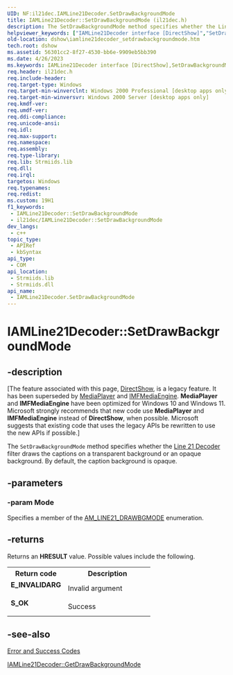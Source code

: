```yaml
---
UID: NF:il21dec.IAMLine21Decoder.SetDrawBackgroundMode
title: IAMLine21Decoder::SetDrawBackgroundMode (il21dec.h)
description: The SetDrawBackgroundMode method specifies whether the Line 21 Decoder filter draws the captions on a transparent background or an opaque background. By default, the caption background is opaque.
helpviewer_keywords: ["IAMLine21Decoder interface [DirectShow]","SetDrawBackgroundMode method","IAMLine21Decoder.SetDrawBackgroundMode","IAMLine21Decoder::SetDrawBackgroundMode","IAMLine21DecoderSetDrawBackgroundMode","SetDrawBackgroundMode","SetDrawBackgroundMode method [DirectShow]","SetDrawBackgroundMode method [DirectShow]","IAMLine21Decoder interface","dshow.iamline21decoder_setdrawbackgroundmode","il21dec/IAMLine21Decoder::SetDrawBackgroundMode"]
old-location: dshow\iamline21decoder_setdrawbackgroundmode.htm
tech.root: dshow
ms.assetid: 56301cc2-8f27-4530-bb6e-9909eb5bb390
ms.date: 4/26/2023
ms.keywords: IAMLine21Decoder interface [DirectShow],SetDrawBackgroundMode method, IAMLine21Decoder.SetDrawBackgroundMode, IAMLine21Decoder::SetDrawBackgroundMode, IAMLine21DecoderSetDrawBackgroundMode, SetDrawBackgroundMode, SetDrawBackgroundMode method [DirectShow], SetDrawBackgroundMode method [DirectShow],IAMLine21Decoder interface, dshow.iamline21decoder_setdrawbackgroundmode, il21dec/IAMLine21Decoder::SetDrawBackgroundMode
req.header: il21dec.h
req.include-header: 
req.target-type: Windows
req.target-min-winverclnt: Windows 2000 Professional [desktop apps only]
req.target-min-winversvr: Windows 2000 Server [desktop apps only]
req.kmdf-ver: 
req.umdf-ver: 
req.ddi-compliance: 
req.unicode-ansi: 
req.idl: 
req.max-support: 
req.namespace: 
req.assembly: 
req.type-library: 
req.lib: Strmiids.lib
req.dll: 
req.irql: 
targetos: Windows
req.typenames: 
req.redist: 
ms.custom: 19H1
f1_keywords:
 - IAMLine21Decoder::SetDrawBackgroundMode
 - il21dec/IAMLine21Decoder::SetDrawBackgroundMode
dev_langs:
 - c++
topic_type:
 - APIRef
 - kbSyntax
api_type:
 - COM
api_location:
 - Strmiids.lib
 - Strmiids.dll
api_name:
 - IAMLine21Decoder.SetDrawBackgroundMode
---
```


# IAMLine21Decoder::SetDrawBackgroundMode


## -description

\[The feature associated with this page, [DirectShow](/windows/win32/directshow/directshow), is a legacy feature. It has been superseded by [MediaPlayer](/uwp/api/Windows.Media.Playback.MediaPlayer) and [IMFMediaEngine](/windows/win32/api/mfmediaengine/nn-mfmediaengine-imfmediaengine). **MediaPlayer** and **IMFMediaEngine** have been optimized for Windows 10 and Windows 11. Microsoft strongly recommends that new code use **MediaPlayer** and **IMFMediaEngine** instead of **DirectShow**, when possible. Microsoft suggests that existing code that uses the legacy APIs be rewritten to use the new APIs if possible.\]

The <code>SetDrawBackgroundMode</code> method specifies whether the <a href="/windows/desktop/DirectShow/line-21-decoder-filter">Line 21 Decoder</a> filter draws the captions on a transparent background or an opaque background. By default, the caption background is opaque.

## -parameters

### -param Mode

Specifies a member of the <a href="/previous-versions/windows/desktop/api/il21dec/ne-il21dec-am_line21_drawbgmode">AM_LINE21_DRAWBGMODE</a> enumeration.

## -returns

Returns an <b>HRESULT</b> value. Possible values include the following.

<table>
<tr>
<th>Return code</th>
<th>Description</th>
</tr>
<tr>
<td width="40%">
<dl>
<dt><b>E_INVALIDARG</b></dt>
</dl>
</td>
<td width="60%">
Invalid argument

</td>
</tr>
<tr>
<td width="40%">
<dl>
<dt><b>S_OK</b></dt>
</dl>
</td>
<td width="60%">
Success

</td>
</tr>
</table>

## -see-also

<a href="/windows/desktop/DirectShow/error-and-success-codes">Error and Success Codes</a>



<a href="/windows/desktop/api/il21dec/nf-il21dec-iamline21decoder-getdrawbackgroundmode">IAMLine21Decoder::GetDrawBackgroundMode</a>
